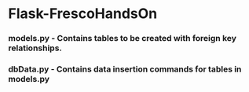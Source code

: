 # Flask-FrescoHandsOn

### models.py - Contains tables to be created with foreign key relationships.
### dbData.py - Contains data insertion commands for tables in models.py
